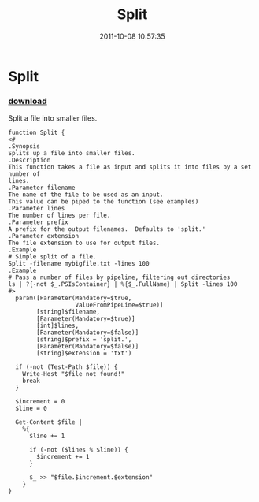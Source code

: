 ﻿---
pid:            2993
parent:         0
children:       
poster:         tojo2000
title:          Split
date:           2011-10-08 10:57:35
description:    Split a file into smaller files.
format:         posh
---

# Split

### [download](2993.ps1)  

Split a file into smaller files.

```posh
function Split {
<#
.Synopsis
Splits up a file into smaller files.
.Description
This function takes a file as input and splits it into files by a set number of
lines.
.Parameter filename
The name of the file to be used as an input.
This value can be piped to the function (see examples)
.Parameter lines
The number of lines per file.
.Parameter prefix
A prefix for the output filenames.  Defaults to 'split.'
.Parameter extension
The file extension to use for output files.
.Example
# Simple split of a file.
Split -filename mybigfile.txt -lines 100
.Example
# Pass a number of files by pipeline, filtering out directories
ls | ?{-not $_.PSIsContainer} | %{$_.FullName} | Split -lines 100
#>
  param([Parameter(Mandatory=$true,
                   ValueFromPipeLine=$true)]
        [string]$filename,
        [Parameter(Mandatory=$true)]
        [int]$lines,
        [Parameter(Mandatory=$false)]
        [string]$prefix = 'split.',
        [Parameter(Mandatory=$false)]
        [string]$extension = 'txt')
        
  if (-not (Test-Path $file)) {
    Write-Host "$file not found!"
    break
  }
  
  $increment = 0
  $line = 0
  
  Get-Content $file |
    %{
      $line += 1
      
      if (-not ($lines % $line)) {
        $increment += 1
      }
      
      $_ >> "$file.$increment.$extension"
    }  
}
```
